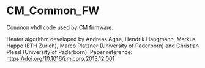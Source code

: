 # CM_Common_FW
Common vhdl code used by CM firmware.

Heater algorithm developed by Andreas Agne, Hendrik Hangmann, Markus Happe (ETH Zurich), Marco Platzner (University of Paderborn) and Christian Plessl (University of Paderborn).
Paper reference: https://doi.org/10.1016/j.micpro.2013.12.001

